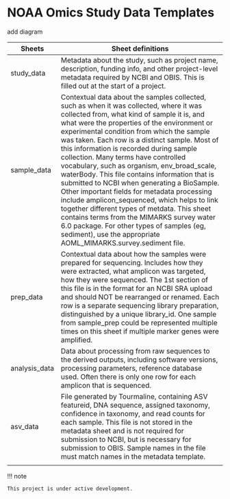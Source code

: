 # NOAA Omics Study Data Templates  

add diagram

| Sheets | Sheet definitions |
|---|---|
| study_data | Metadata about the study, such as project name, description, funding info, and other project-level metadata required by NCBI and OBIS. This is filled out at the start of a project. |
| sample_data | Contextual data about the samples collected, such as when it was collected, where it was collected from, what kind of sample it is, and what were the properties of the environment or experimental condition from which the sample was taken. Each row is a distinct sample. Most of this information is recorded during sample collection. Many terms have controlled vocabulary, such as organism, env_broad_scale, waterBody. This file contains information that is submitted to NCBI when generating a BioSample. Other important fields for metadata processing include amplicon_sequenced, which helps to link together different types of metdata. This sheet contains terms from the MIMARKS survey water 6.0 package. For other types of samples (eg, sediment), use the appropriate AOML_MIMARKS.survey.sediment file. |
| prep_data | Contextual data about how the samples were prepared for sequencing. Includes how they were extracted, what amplicon was targeted, how they were sequenced.  The 1st section of this file is in the format for an NCBI SRA upload and should NOT be rearranged or renamed. Each row is a separate sequencing library preparation, distinguished by a unique library_id. One sample from sample_prep could be represented multiple times on this sheet if multiple marker genes were amplified. |
| analysis_data | Data about processing from raw sequences to the derived outputs, including software versions, processing parameters, reference database used. Often there is only one row for each amplicon that is sequenced. |
| asv_data | File generated by Tourmaline, containing ASV featureid, DNA sequence, assigned taxonomy, confidence in taxonomy, and read counts for each sample. This file is not stored in the metadata sheet and is not required for submission to NCBI, but is necessary for submission to OBIS. Sample names in the file must match names in the metadata template. |
|  |  |


!!! note

    This project is under active development.

